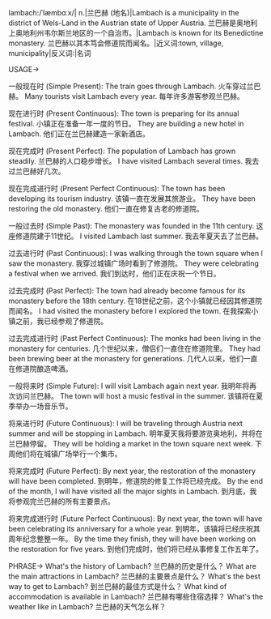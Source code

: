 lambach:/ˈlæmbɑːx/| n.|兰巴赫 (地名)|Lambach is a municipality in the district of Wels-Land in the Austrian state of Upper Austria. 兰巴赫是奥地利上奥地利州韦尔斯兰地区的一个自治市。|Lambach is known for its Benedictine monastery. 兰巴赫以其本笃会修道院而闻名。|近义词:town, village, municipality|反义词:|名词

USAGE->

一般现在时 (Simple Present):
The train goes through Lambach. 火车穿过兰巴赫。
Many tourists visit Lambach every year. 每年许多游客参观兰巴赫。

现在进行时 (Present Continuous):
The town is preparing for its annual festival.  小镇正在准备一年一度的节日。
They are building a new hotel in Lambach.  他们正在兰巴赫建造一家新酒店。

现在完成时 (Present Perfect):
The population of Lambach has grown steadily. 兰巴赫的人口稳步增长。
I have visited Lambach several times. 我去过兰巴赫好几次。


现在完成进行时 (Present Perfect Continuous):
The town has been developing its tourism industry.  该镇一直在发展其旅游业。
They have been restoring the old monastery. 他们一直在修复古老的修道院。


一般过去时 (Simple Past):
The monastery was founded in the 11th century. 这座修道院建于11世纪。
I visited Lambach last summer. 我去年夏天去了兰巴赫。


过去进行时 (Past Continuous):
I was walking through the town square when I saw the monastery. 我穿过城镇广场时看到了修道院。
They were celebrating a festival when we arrived. 我们到达时，他们正在庆祝一个节日。


过去完成时 (Past Perfect):
The town had already become famous for its monastery before the 18th century.  在18世纪之前，这个小镇就已经因其修道院而闻名。
I had visited the monastery before I explored the town. 在我探索小镇之前，我已经参观了修道院。


过去完成进行时 (Past Perfect Continuous):
The monks had been living in the monastery for centuries.  几个世纪以来，僧侣们一直住在修道院里。
They had been brewing beer at the monastery for generations.  几代人以来，他们一直在修道院酿造啤酒。


一般将来时 (Simple Future):
I will visit Lambach again next year.  我明年将再次访问兰巴赫。
The town will host a music festival in the summer.  该镇将在夏季举办一场音乐节。


将来进行时 (Future Continuous):
I will be traveling through Austria next summer and will be stopping in Lambach.  明年夏天我将要游览奥地利，并将在兰巴赫停留。
They will be holding a market in the town square next week.  下周他们将在城镇广场举行一个集市。


将来完成时 (Future Perfect):
By next year, the restoration of the monastery will have been completed.  到明年，修道院的修复工作将已经完成。
By the end of the month, I will have visited all the major sights in Lambach. 到月底，我将参观完兰巴赫的所有主要景点。


将来完成进行时 (Future Perfect Continuous):
By next year, the town will have been celebrating its anniversary for a whole year.  到明年，该镇将已经庆祝其周年纪念整整一年。
By the time they finish, they will have been working on the restoration for five years.  到他们完成时，他们将已经从事修复工作五年了。



PHRASE->
What's the history of Lambach?  兰巴赫的历史是什么？
What are the main attractions in Lambach?  兰巴赫的主要景点是什么？
What's the best way to get to Lambach?  到兰巴赫的最佳方式是什么？
What kind of accommodation is available in Lambach?  兰巴赫有哪些住宿选择？
What's the weather like in Lambach?  兰巴赫的天气怎么样？

